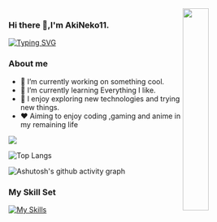 <img align="right" src="https://raw.githubusercontent.com/AkiNeko11/AkiNeko11/main/altri_pendragon.jpeg" width="32%">

### Hi there 👋,I'm AkiNeko11.

[![Typing SVG](https://readme-typing-svg.demolab.com?font=Fira+Code&pause=1000&color=000000&width=435&lines=Everything+is+possible;Always+learning+new+things)](https://git.io/typing-svg)

### About me

- 🔭 I’m currently working on something cool.
- 🌱 I’m currently learning Everything I like.
- 🤔 I enjoy exploring new technologies and trying new things.
- ❤️ Aiming to enjoy coding ,gaming and anime in my remaining life


![](https://github-readme-stats-swart-zeta-30.vercel.app/api?username=AkiNeko11&show_icons=true&theme=transparent&count_private=true)

![Top Langs](https://github-readme-stats-swart-zeta-30.vercel.app/api/top-langs/?username=AkiNeko11&count_private=true)

![Ashutosh's github activity graph](https://github-readme-activity-graph.vercel.app/graph?username=AkiNeko11&theme=react&count_private=true)



### My Skill Set

[![My Skills](https://skillicons.dev/icons?i=c,cpp,py,mysql,md,git,github,vscode,pycharm,js,netlify,vercel,nodejs,html,docker)](https://skillicons.dev)

